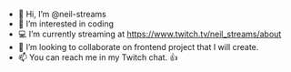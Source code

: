 - 👋 Hi, I’m @neil-streams
- 👀 I’m interested in coding
- 💻 I’m currently streaming at https://www.twitch.tv/neil_streams/about
- 💞️ I’m looking to collaborate on frontend project that I will create.
- 📫 You can reach me in my Twitch chat. :+1:

<!---
neil-streams/neil-streams is a ✨ special ✨ repository because its `README.md` (this file) appears on your GitHub profile.
You can click the Preview link to take a look at your changes.
--->
